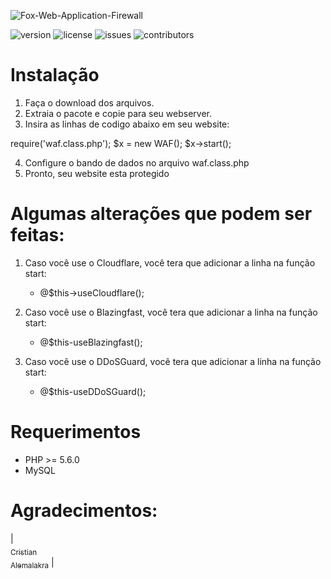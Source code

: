 
![Fox-Web-Application-Firewall](https://images.vexels.com/media/users/3/151733/isolated/preview/456d96033f3c3783bd1ea0c549969784-fox-bonito-dos-desenhos-animados-by-vexels.png)

![version](https://img.shields.io/badge/version-2.0-purple.svg?longCache=true&style=flat-square)
![license](https://img.shields.io/badge/license-MIT-green.svg?longCache=true&style=flat-square)
![issues](https://img.shields.io/github/issues/jvinicius-net/Fox-Web-Application-Firewall.svg?longCache=true&style=flat-square)
![contributors](https://img.shields.io/github/contributors/jvinicius-net/Fox-Web-Application-Firewall.svg?longCache=true&style=flat-square)


# Instalação

1. Faça o download dos arquivos.
2. Extraia o pacote e copie para seu webserver.
3. Insira as linhas de codigo abaixo em seu website:

require('waf.class.php');
$x = new WAF();
$x->start();

4. Configure o bando de dados no arquivo waf.class.php
5. Pronto, seu website esta protegido

# Algumas alterações que podem ser feitas:

1. Caso você use o Cloudflare, você tera que adicionar a linha na função start:
	- @$this->useCloudflare();

2. Caso você use o Blazingfast, você tera que adicionar a linha na função start:
	- @$this-useBlazingfast();

3. Caso você use o DDoSGuard, você tera que adicionar a linha na função start:
	- @$this-useDDoSGuard();



# Requerimentos
* PHP >= 5.6.0
* MySQL

# Agradecimentos:
| [<br><sub>Cristian</sub>](https://github.com/cristlxrd)[<br><sub>Alemalakra</sub>](https://github.com/Alemalakra) | 

